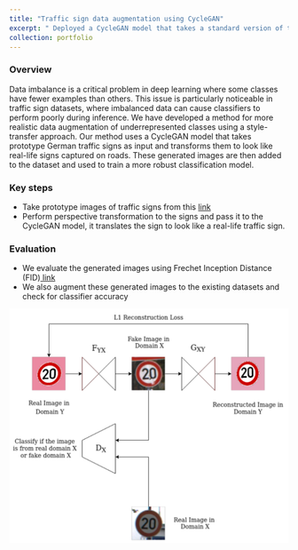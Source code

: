 ```yaml
---
title: "Traffic sign data augmentation using CycleGAN"
excerpt: " Deployed a CycleGAN model that takes a standard version of traffic signs and performs style transfer to make them look like ones captured in real-life scenarios.<br/><img src='/images/CycleGAN_sample.png'>"
collection: portfolio
---
```

### Overview

Data imbalance is a critical problem in deep learning where some classes have fewer examples than others. This issue is particularly noticeable in traffic sign datasets, where imbalanced data can cause classifiers to perform poorly during inference.  We have developed a method for more realistic data augmentation of underrepresented classes using a style-transfer approach. Our method uses a CycleGAN model that takes prototype German traffic signs as input and transforms them to look like real-life signs captured on roads. These generated images are then added to the dataset and used to train a more robust classification model.

### Key steps

- Take prototype images of traffic signs from this [link](https://en.wikipedia.org/wiki/Road_signs_in_Germany)
- Perform perspective transformation to the signs and pass it to the CycleGAN model, it translates the sign to look like a real-life traffic sign.

### Evaluation

- We evaluate the generated images using Frechet Inception Distance (FID)[ link](https://arxiv.org/pdf/1706.08500)
- We also augment these generated images to the existing datasets and check for classifier accuracy


![GAN](/images/GAN_flowchart.png)
